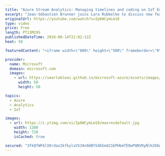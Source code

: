 ```yaml
---
title: "Azure Stream Analytics: Managing timelines and coding on IoT Edge | Azure Friday"
excerpt: "Jean-Sébastien Brunner joins Lara Rubbelke to discuss new features that enable you to implement the intelligent cloud, intelligent edge vision for streaming analytics: Stream Analytics running real-time analytics with custom code on IoT Edge. We also discuss substreams, which is a new time management"
originalUrl: https://youtube.com/watch?v=Ip6WCymLm18
type: video
price: Free
length: PT13M29S
publishedDateTime: 2018-08-14T21:02:12Z
heat: 50

featuredContent: "<iframe width=\"800\" height=\"500\" frameborder=\"0\" src=\"https://www.youtube.com/embed/Ip6WCymLm18\" allow=\"accelerometer; autoplay; encrypted-media; gyroscope; picture-in-picture\" allowfullscreen></iframe>"

provider:
  name: Microsoft
  domain: microsoft.com
  images:
    - url: https://smartableai.github.io/microsoft-azure/assets/images/organizations/microsoft.com-50x50.jpg
      width: 50
      height: 50

topics:
  - Azure
  - Analytics
  - IoT

images:
  - url: https://i.ytimg.com/vi/Ip6WCymLm18/maxresdefault.jpg
    width: 1280
    height: 720
    isCached: true

secured: "3fkQfWF6lIKrdaz2kfkylxVS34o9dBYS46Smd21bPHbmTEOwPQNVRyNlHJ6Ogl6uX8rUFjqqqMrF9rgR3MXBTtpGjcjOS2CudzjrzFGnqbFLpIyxTMkizw/7D5FiCwpecUGJkq/qhL8/+HANXUJr4lgR63GDDfSvQBsYqQ4jYkOlz0lwod6hemugoEZSUdHTSnjOW8yFHy0sLsf1wMvbjIlxoKH6Lc0Rgd1lbj3bH3mW3z2Ca36lqnWF5yxJt9c/fM7+nCKHZBugmxHMRipqMO9fv1l3w0BMVWJTxdDncvhl9HfCFnBSspqQLkGDhzOKmCmSb8qLhIX+8Ql1Qaf4CmKpyYJ8vBQ/KIc/aYr5hHrFXAT6H9PxbLZ+8Kg+cW0DF44JfQ1/w8IBL7VdhfuMWpkkqbJYP+qoSz4vnmwjvMc=;YI/41VTXuiWS3Jp+7IuwCg=="
---
```


